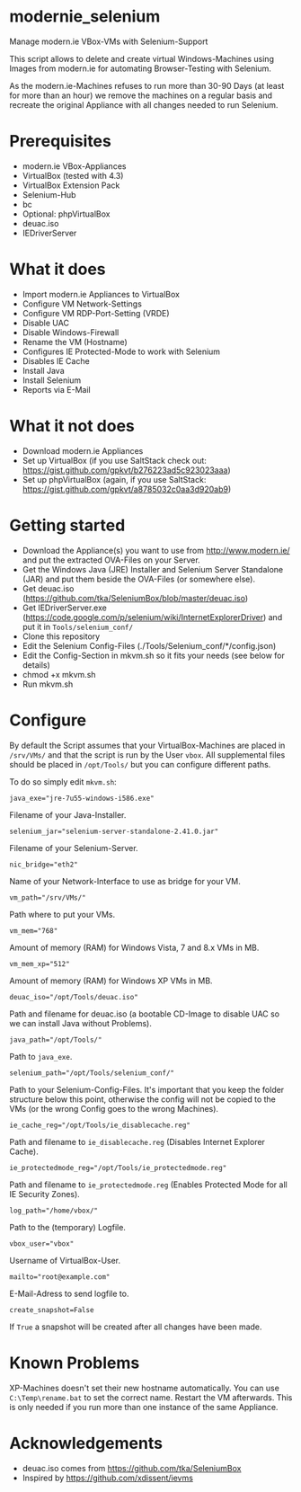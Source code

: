 modernie_selenium
=================

Manage modern.ie VBox-VMs with Selenium-Support

This script allows to delete and create virtual Windows-Machines using Images from modern.ie for automating Browser-Testing with Selenium.

As the modern.ie-Machines refuses to run more than 30-90 Days (at least for more than an hour) we remove the machines on a regular basis and recreate the original Appliance with all changes needed to run Selenium.

Prerequisites
=================

  * modern.ie VBox-Appliances
  * VirtualBox (tested with 4.3)
  * VirtualBox Extension Pack
  * Selenium-Hub
  * bc
  * Optional: phpVirtualBox
  * deuac.iso
  * IEDriverServer
   
What it does
=================

  * Import modern.ie Appliances to VirtualBox
  * Configure VM Network-Settings
  * Configure VM RDP-Port-Setting (VRDE)
  * Disable UAC
  * Disable Windows-Firewall
  * Rename the VM (Hostname)
  * Configures IE Protected-Mode to work with Selenium
  * Disables IE Cache
  * Install Java
  * Install Selenium
  * Reports via E-Mail

What it not does
=================

  * Download modern.ie Appliances
  * Set up VirtualBox (if you use SaltStack check out: https://gist.github.com/gpkvt/b276223ad5c923023aaa)
  * Set up phpVirtualBox (again, if you use SaltStack: https://gist.github.com/gpkvt/a8785032c0aa3d920ab9)
   
Getting started
=================

  * Download the Appliance(s) you want to use from http://www.modern.ie/ and put the extracted OVA-Files on your Server. 
  * Get the Windows Java (JRE) Installer and Selenium Server Standalone (JAR) and put them beside the OVA-Files (or somewhere else).
  * Get deuac.iso (https://github.com/tka/SeleniumBox/blob/master/deuac.iso)
  * Get IEDriverServer.exe (https://code.google.com/p/selenium/wiki/InternetExplorerDriver)  and put it in ```Tools/selenium_conf/```
  * Clone this repository
  * Edit the Selenium Config-Files (./Tools/Selenium_conf/*/config.json)
  * Edit the Config-Section in mkvm.sh so it fits your needs (see below for details)
  * chmod +x mkvm.sh
  * Run mkvm.sh

Configure
================

By default the Script assumes that your VirtualBox-Machines are placed in ```/srv/VMs/``` and that the script is run by the User ```vbox```. All supplemental files should be placed in ```/opt/Tools/``` but you can configure different paths.

To do so simply edit ```mkvm.sh```:

```
java_exe="jre-7u55-windows-i586.exe"
```

Filename of your Java-Installer.

```
selenium_jar="selenium-server-standalone-2.41.0.jar"
```

Filename of your Selenium-Server.

```
nic_bridge="eth2"
```

Name of your Network-Interface to use as bridge for your VM.

```
vm_path="/srv/VMs/"
```

Path where to put your VMs.

```
vm_mem="768"
```

Amount of memory (RAM) for Windows Vista, 7 and 8.x VMs in MB.

```
vm_mem_xp="512"
```

Amount of memory (RAM) for Windows XP VMs in MB.

```
deuac_iso="/opt/Tools/deuac.iso"
```

Path and filename for deuac.iso (a bootable CD-Image to disable UAC so we can install Java without Problems).

```
java_path="/opt/Tools/"
```

Path to ```java_exe```.

```
selenium_path="/opt/Tools/selenium_conf/"
```

Path to your Selenium-Config-Files. It's important that you keep the folder structure below this point, otherwise the config will not be copied to the VMs (or the wrong Config goes to the wrong Machines).

```
ie_cache_reg="/opt/Tools/ie_disablecache.reg"
```

Path and filename to ```ie_disablecache.reg``` (Disables Internet Explorer Cache).

```
ie_protectedmode_reg="/opt/Tools/ie_protectedmode.reg"
```

Path and filename to ```ie_protectedmode.reg``` (Enables Protected Mode for all IE Security Zones). 

```
log_path="/home/vbox/"
```

Path to the (temporary) Logfile.

```
vbox_user="vbox"
```

Username of VirtualBox-User.

```
mailto="root@example.com"
```

E-Mail-Adress to send logfile to.

```
create_snapshot=False
```

If ```True``` a snapshot will be created after all changes have been made.

Known Problems
==============

XP-Machines doesn't set their new hostname automatically. You can use ```C:\Temp\rename.bat``` to set the correct name. Restart the VM afterwards. This is only needed if you run more than one instance of the same Appliance.

Acknowledgements
================

  * deuac.iso comes from https://github.com/tka/SeleniumBox
  * Inspired by https://github.com/xdissent/ievms
